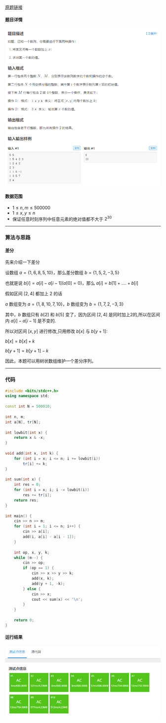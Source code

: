 [原题链接](https://www.luogu.com.cn/problem/P3368)

#### 题目详情
![bit2](./img/bit2.png)

#### 数据范围
- $1 \le n,m \le 500000$
- $1 \le x,y \le n$
- 保证任意时刻序列中任意元素的绝对值都不大于 $2^{30}$

---

### 算法与思路
#### 差分
先来介绍一下差分

设数组 $a=\{1,6,8,5,10\}$，那么差分数组 $b=\{1,5,2,-3,5\}$

也就是说 $b[i]=a[i]-a[i-1](a[0]=0)$，那么 $a[i]=b[1]+....+b[i]$

假如区间 $[2,4]$ 都加上 $2$ 的话

$a$ 数组变为 $a=\{1,8,10,7,10\}$，$b$ 数组变为 $b=\{1,7,2,-3,3\}$

其中，$b$ 数组只有 $b[2]$ 和 $b[5]$ 变了，因为区间 $[2,4]$ 是同时加上2的,所以在区间内 $a[i]-a[i-1]$ 是不变的.

所以对区间 $[x,y]$ 进行修改,只用修改 $b[x]$ 与 $b[y+1]$:

$b[x]=b[x]+k$

$b[y+1]=b[y+1]-k$

因此，本题可以用树状数组维护一个差分序列。

---

### 代码
```cpp
#include <bits/stdc++.h>
using namespace std;

const int N = 500010;

int n, m;
int a[N], tr[N];

int lowbit(int x) {
	return x & -x;
}

void add(int x, int k) {
	for (int i = x; i <= n; i += lowbit(i))
		tr[i] += k;
}

int sum(int x) {
	int res = 0;
	for (int i = x; i; i -= lowbit(i))
		res += tr[i];
	return res;
}

int main() {
	cin >> n >> m;
	for (int i = 1; i <= n; i++) {
		cin >> a[i];
		add(i, a[i] - a[i - 1]);
	}

	int op, x, y, k;
	while (m--) {
		cin >> op;
		if (op == 1) {
			cin >> x >> y >> k;
			add(x, k);
			add(y + 1, -k);
		} else {
			cin >> x;
			cout << sum(x) << '\n';
		}
	}

	return 0;
}
```

#### 运行结果
![accept](./img/acbit2.png)